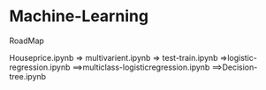 ﻿# Machine-Learning
RoadMap

Houseprice.ipynb => multivarient.ipynb => test-train.ipynb =>logistic-regression.ipynb ==>multiclass-logisticregression.ipynb  ==>Decision-tree.ipynb
